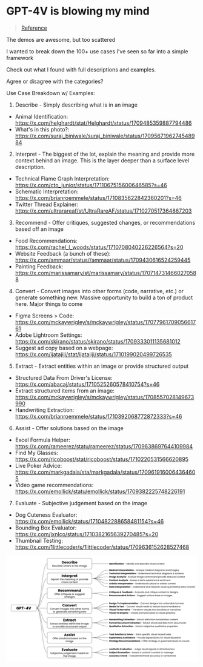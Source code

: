 
# GPT-4V is blowing my mind

> [Reference](https://x.com/GregKamradt/status/1711772496159252981)

The demos are awesome, but too scattered

I wanted to break down the 100+ use cases I've seen so far into a simple framework

Check out what I found with full descriptions and examples.

Agree or disagree with the categories?

Use Case Breakdown w/ Examples:
1. Describe - Simply describing what is in an image
* Animal Identification: https://x.com/helghardt/stat/Helghardt/status/1709485359887794486
* What's in this photo?: https://x.com/suraj_biniwale/suraj_biniwale/status/1709567196274548984

2. Interpret - The biggest of the lot, explain the meaning and provide more context behind an image. This is the layer deeper than a surface level description.
* Technical Flame Graph Interpretation: https://x.com/cto_junior/status/1711067515600646585?s=46
* Schematic Interpretation: https://x.com/brianroemmele/status/1710835622842360201?s=46
* Twitter Thread Explainer: https://x.com/ultrarareaf/st/UltraRareAF/status/1710270517364867203

3. Recommend - Offer critiques, suggested changes, or recommendations based off an image
* Food Recommendations: https://x.com/rachel_l_woods/status/1710708040226226564?s=20
* Website Feedback (a bunch of these): https://x.com/ammaar/status//ammaar/status/1709430616524259445
* Painting Feedback: https://x.com/marissamary/st/marissamary/status/1707147314660270588

4. Convert - Convert images into other forms (code, narrative, etc.) or generate something new. Massive opportunity to build a ton of product here. Major things to come
* Figma Screens > Code: https://x.com/mckaywrigley/s/mckaywrigley/status/1707796170905661761
* Adobe Lightroom Settings: https://x.com/skirano/status/skirano/status/1709333011135681012
* Suggest ad copy based on a webpage: https://x.com/ijatajiji/stat/ijatajiji/status/1710199020499726535

5. Extract - Extract entities within an image or provide structured output
* Structured Data From Driver's License: https://x.com/abacaj/status/1710525260578410754?s=46
* Extract structured items from an image: https://x.com/mckaywrigley/s/mckaywrigley/status/1708557028149673990
* Handwriting Extraction: https://x.com/brianroemmele/status/1710392068772872333?s=46

6. Assist - Offer solutions based on the image
* Excel Formula Helper: https://x.com/rameerez/statu/rameerez/status/1709638697644109984
* Find My Glasses: https://x.com/ricoboost/stat/ricoboost/status/1710220531566620895
* Live Poker Advice: https://x.com/markgadala/sta/markgadala/status/1709619160064364605
* Video game recommendations: https://x.com/emollick/statu/emollick/status/1709382225748226191

7. Evaluate - Subjective judgement based on the image
* Dog Cuteness Evaluator: https://x.com/emollick/status/1710482288658481154?s=46
* Bounding Box Evaluator: https://x.com/jxnlco/status/1710382165639270485?s=20
* Thumbnail Testing: https://x.com/1littlecoder/s/1littlecoder/status/1709636152628527468

![GPT-4V is blowing my mind](../images/GPT-4V_is_blowing_my_mind.jpg "GPT-4V_is_blowing_my_mind.jpg")

